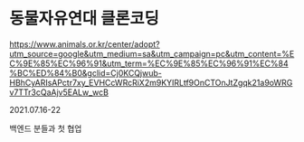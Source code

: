 # 동물자유연대 클론코딩

https://www.animals.or.kr/center/adopt?utm_source=google&utm_medium=sa&utm_campaign=pc&utm_content=%EC%9E%85%EC%96%91&utm_term=%EC%9E%85%EC%96%91%EC%84%BC%ED%84%B0&gclid=Cj0KCQjwub-HBhCyARIsAPctr7xy_EVHCcWRcRiX2m9KYIRLtf9OnCTOnJtZgqk21a9oWRGv7TTr3cQaAjv5EALw_wcB

2021.07.16-22

백엔드 분들과 첫 협업
